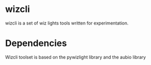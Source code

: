 # wizcli
wizcli is a set of wiz lights tools written for experimentation.

# Dependencies
Wizcli toolset is based on the pywizlight library and the aubio library
